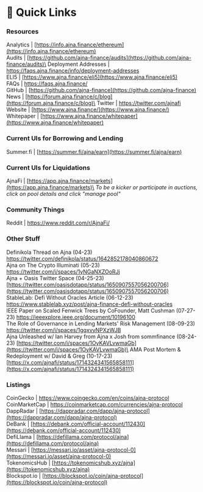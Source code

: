 # 🔗 Quick Links

### Resources

Analytics | [https://info.ajna.finance/ethereum](https://info.ajna.finance/ethereum) \
Audits | [https://github.com/ajna-finance/audits](https://github.com/ajna-finance/audits)\
Deployment Addresses | [https://faqs.ajna.finance/info/deployment-addresses ](https://faqs.ajna.finance/info/deployment-addresses)\
ELI5 | [https://www.ajna.finance/eli5](https://www.ajna.finance/eli5) \
FAQs | [https://faqs.ajna.finance/ ](https://faqs.ajna.finance/)\
GitHub | [https://github.com/ajna-finance](https://github.com/ajna-finance) \
News | [https://forum.ajna.finance/c/blog](https://forum.ajna.finance/c/blog)\
Twitter | [https://twitter.com/ajnafi ](https://twitter.com/ajnafi)\
Website | [https://www.ajna.finance/](https://www.ajna.finance/) \
Whitepaper | [https://www.ajna.finance/whitepaper](https://www.ajna.finance/whitepaper)

### Current UIs for Borrowing and Lending

Summer.fi | [https://summer.fi/ajna/earn](https://summer.fi/ajna/earn)

### Current UIs for Liquidations

AjnaFi | [https://app.ajna.finance/markets](https://app.ajna.finance/markets)\
_To be a kicker or participate in auctions, click on pool details and click "manage pool"_&#x20;

### Community Things

Reddit | [https://www.reddit.com/r/AjnaFi/ ](https://www.reddit.com/r/AjnaFi/)

### Other Stuff

Definikola Thread on Ajna (04-23) \
[https://twitter.com/definikola/status/1642852178040860672 ](https://twitter.com/definikola/status/1642852178040860672)\
Ajna on The Crypto Illuminati (05-23) \
[https://twitter.com/i/spaces/1yNGaNXZOoRJj ](https://twitter.com/i/spaces/1yNGaNXZOoRJj)\
Ajna + Oasis Twitter Space (04-25-23) [https://twitter.com/oasisdotapp/status/1650907557056200706](https://twitter.com/oasisdotapp/status/1650907557056200706) \
StableLab: Defi Without Oracles Article (06-12-23) \
[https://www.stablelab.xyz/post/ajna-finance-defi-without-oracles ](https://www.stablelab.xyz/post/ajna-finance-defi-without-oracles)\
IEEE Paper on Scaled Fenwick Trees by CoFounder, Matt Cushman (07-27-23) [https://ieeexplore.ieee.org/document/10196100 ](https://ieeexplore.ieee.org/document/10196100)\
The Role of Governance in Lending Markets' Risk Management (08-09-23)\
[https://twitter.com/i/spaces/1gqxvyNPXzWJB ](https://twitter.com/i/spaces/1gqxvyNPXzWJB)\
Ajna Unleashed w/ Ian Harvey from Ajna x Josh from sommfinance (08-24-23) [https://twitter.com/i/spaces/1OyKAVLvwmaGb](https://twitter.com/i/spaces/1OyKAVLvwmaGb)\
AMA Post Mortem & Redeployment w/ David & Greg (10-17-23) [https://x.com/ajnafi/status/1714324341565858111](https://x.com/ajnafi/status/1714324341565858111)

### Listings

CoinGecko | [https://www.coingecko.com/en/coins/ajna-protocol ](https://www.coingecko.com/en/coins/ajna-protocol)\
CoinMarketCap | [https://coinmarketcap.com/currencies/ajna-protocol ](https://coinmarketcap.com/currencies/ajna-protocol)\
DappRadar | [https://dappradar.com/dapp/ajna-protocol](https://dappradar.com/dapp/ajna-protocol) \
DeBank | [https://debank.com/official-account/112430](https://debank.com/official-account/112430) \
DefiLlama | [https://defillama.com/protocol/ajna](https://defillama.com/protocol/ajna) \
Messari | [https://messari.io/asset/ajna-protocol-0](https://messari.io/asset/ajna-protocol-0) \
TokenomicsHub | [https://tokenomicshub.xyz/ajna](https://tokenomicshub.xyz/ajna) \
Blockspot.io | [https://blockspot.io/coin/ajna-protocol](https://blockspot.io/coin/ajna-protocol)
